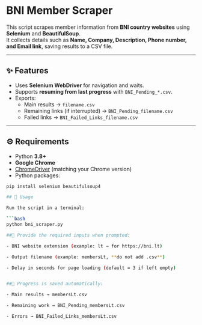 # BNI Member Scraper  

This script scrapes member information from **BNI country websites** using **Selenium** and **BeautifulSoup**.  
It collects details such as **Name, Company, Description, Phone number, and Email link**, saving results to a CSV file.  

---

## ✨ Features  
- Uses **Selenium WebDriver** for navigation and waits.  
- Supports **resuming from last progress** with `BNI_Pending_*.csv`.  
- Exports:  
  - Main results → `filename.csv`  
  - Remaining links (if interrupted) → `BNI_Pending_filename.csv`  
  - Failed links → `BNI_Failed_Links_filename.csv`  

---

## ⚙️ Requirements  
- Python **3.8+**  
- **Google Chrome**  
- [ChromeDriver](https://chromedriver.chromium.org/) (matching your Chrome version)  
- Python packages:  

```bash
pip install selenium beautifulsoup4

## 📖 Usage  

Run the script in a terminal:  

```bash
python bni_scraper.py

##📝 Provide the required inputs when prompted:

- BNI website extension (example: lt → for https://bni.lt)

- Output filename (example: membersLt, **do not add .csv**)

- Delay in seconds for page loading (default = 3 if left empty)


##📂 Progress is saved automatically:

- Main results → membersLt.csv

- Remaining work → BNI_Pending_membersLt.csv

- Errors → BNI_Failed_Links_membersLt.csv
